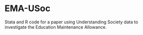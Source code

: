 # EMA-USoc
Stata and R code for a paper using Understanding Society data to investigate the Education Maintenance Allowance.
